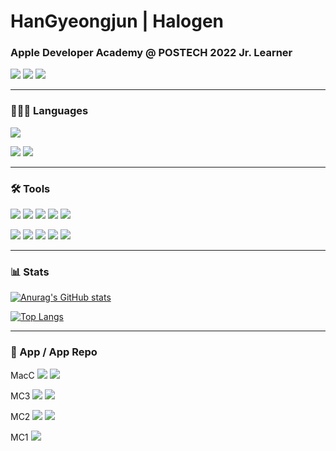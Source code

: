 # HanGyeongjun | Halogen

<H3>Apple Developer Academy @ POSTECH 2022 Jr. Learner</H3>

  <a href="https://www.linkedin.com/in/gyeongjunhan/" target="_blank"><img src="https://img.shields.io/badge/LinkedIn-ffffff?style=for-the-badge&logo=LinkedIn&logoColor=0A66C2"/></a>
  <a href="https://halogen.notion.site/halogen/Halogen-3866352ac2334d91b59714422b95d0c9"><img src="https://img.shields.io/badge/Notion-ffffff?style=for-the-badge&logo=Notion&logoColor=000000"/></a>
  <a href="https://www.instagram.com/hal0gen_/" target="_blank"><img src="https://img.shields.io/badge/Instagram-ffffff?style=for-the-badge&logo=Instagram&logoColor=E4405F"/></a>

<hr>

<H3>👨🏻‍💻 Languages</H3>

  <img src="https://img.shields.io/badge/Swift-ffffff?style=flat&logo=Swift&logoColor=F05138"/></a>
  
  <img src="https://img.shields.io/badge/HTML5-ffffff?style=flat&logo=html5&logoColor=E34F26"/></a>
  <img src="https://img.shields.io/badge/CSS3-ffffff?style=flat&logo=css3&logoColor=1572B6"/></a>

<hr>

<H3>🛠️ Tools</H3>

  <img src="https://img.shields.io/badge/Xcode-ffffff?style=flat&logo=Xcode&logoColor=147EFB"/></a>
  <img src="https://img.shields.io/badge/Xcode Cloud-ffffff?style=flat&logo=Xcode&logoColor=147EFB"/></a>
  <img src="https://img.shields.io/badge/VS Code-ffffff?style=flat&logo=Visual Studio Code&logoColor=007ACC"/></a>
  <img src="https://img.shields.io/badge/Git-ffffff?style=flat&logo=Git&logoColor=F05032"/></a>
  <img src="https://img.shields.io/badge/GitHub-ffffff?style=flat&logo=GitHub&logoColor=181717"/></a>
  
  <img src="https://img.shields.io/badge/Figma-ffffff?style=flat&logo=Figma&logoColor=F24E1E"/></a>
  <img src="https://img.shields.io/badge/Sketch-ffffff?style=flat&logo=Sketch&logoColor=F7B500"/></a>
  <img src="https://img.shields.io/badge/blender-ffffff?style=flat&logo=Blender&logoColor=F5792A"/></a>
  <img src="https://img.shields.io/badge/Premiere Pro-ffffff?style=flat&logo=Adobe Premiere Pro&logoColor=9999FF"/></a>
  <img src="https://img.shields.io/badge/After Effects-ffffff?style=flat&logo=Adobe After Effects&logoColor=9999FF"/></a>

<hr>

<H3>📊 Stats</H3>

[![Anurag's GitHub stats](https://github-readme-stats.vercel.app/api?username=HanGyeongjun)](https://github.com/anuraghazra/github-readme-stats)

[![Top Langs](https://github-readme-stats.vercel.app/api/top-langs/?username=HanGyeongjun)](https://github.com/anuraghazra/github-readme-stats)

<hr>

<H3>📱 App / App Repo</H3>

MacC
  <a href="https://apps.apple.com/kr/app/shortcutszip/id6444001181" target="_blank"><img src="https://img.shields.io/badge/ShortcutsZip-ffffff?style=flat&logo=AppStore&logoColor=D96F6"/></a>
  <a href="https://github.com/DeveloperAcademy-POSTECH/MacC-Team-HappyAnding" target="_blank"><img src="https://img.shields.io/badge/ShortcutsZip-ffffff?style=flat&logo=Github&logoColor=181717"/></a>
  
  MC3
  <a href="https://apps.apple.com/kr/app/%ED%83%84%ED%83%84-tantan/id1637676314" target="_blank"><img src="https://img.shields.io/badge/TanTan-ffffff?style=flat&logo=AppStore&logoColor=D96F6"/></a>
  <a href="https://github.com/DeveloperAcademy-POSTECH/Bingha" target="_blank"><img src="https://img.shields.io/badge/TanTan-ffffff?style=flat&logo=Github&logoColor=181717"/></a>
  
MC2
  <a href="https://apps.apple.com/kr/app/cleanny/id1630640491" target="_blank"><img src="https://img.shields.io/badge/Cleanny-ffffff?style=flat&logo=AppStore&logoColor=D96F6"/></a>
  <a href="https://github.com/DeveloperAcademy-POSTECH/MC2-Team15-Cleanny" target="_blank"><img src="https://img.shields.io/badge/Cleanny-ffffff?style=flat&logo=Github&logoColor=181717"/></a>
  
MC1
  <a href="https://github.com/DeveloperAcademy-POSTECH/FinishLine-Buy-or-not" target="_blank"><img src="https://img.shields.io/badge/Buy or Not-ffffff?style=flat&logo=Github&logoColor=181717"/></a>
